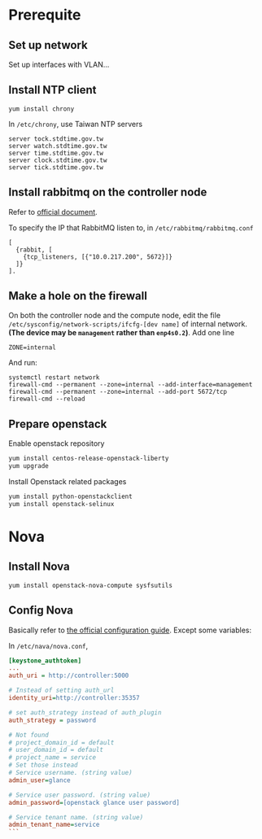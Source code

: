 # Prerequite

## Set up network

Set up interfaces with VLAN...

## Install NTP client
````
yum install chrony
````

In `/etc/chrony`, use Taiwan NTP servers
````
server tock.stdtime.gov.tw
server watch.stdtime.gov.tw
server time.stdtime.gov.tw
server clock.stdtime.gov.tw     
server tick.stdtime.gov.tw
````

## Install rabbitmq on the controller node

Refer to [official document](http://docs.openstack.org/liberty/install-guide-rdo/environment-messaging.html). 

To specify the IP that RabbitMQ listen to, in `/etc/rabbitmq/rabbitmq.conf`
````
[
  {rabbit, [
    {tcp_listeners, [{"10.0.217.200", 5672}]}
  ]}
].
````

## Make a hole on the firewall
On both the controller node and the compute node, edit the file `/etc/sysconfig/network-scripts/ifcfg-[dev name]` of internal network. **(The device may be `management` rather than `enp4s0.2`)**. Add one line
````
ZONE=internal
````

And run:
````
systemctl restart network
firewall-cmd --permanent --zone=internal --add-interface=management
firewall-cmd --permanent --zone=internal --add-port 5672/tcp
firewall-cmd --reload
```` 

## Prepare openstack

Enable openstack repository
````bash
yum install centos-release-openstack-liberty
yum upgrade
````

Install Openstack related packages
````sh
yum install python-openstackclient
yum install openstack-selinux
````

# Nova

## Install Nova
````
yum install openstack-nova-compute sysfsutils
````

## Config Nova
Basically refer to [the official configuration guide](http://docs.openstack.org/liberty/install-guide-rdo/nova-compute-install.html). Except some variables:

In `/etc/nava/nova.conf`,
````ini
[keystone_authtoken]
...
auth_uri = http://controller:5000

# Instead of setting auth_url
identity_uri=http://controller:35357

# set auth_strategy instead of auth_plugin
auth_strategy = password

# Not found
# project_domain_id = default
# user_domain_id = default
# project_name = service
# Set those instead
# Service username. (string value)
admin_user=glance

# Service user password. (string value)
admin_password=[openstack glance user password]

# Service tenant name. (string value)
admin_tenant_name=service
```

